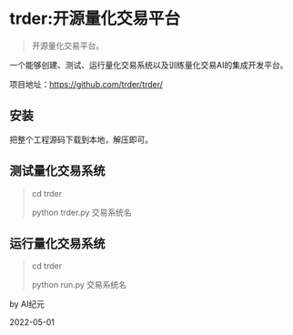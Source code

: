 # trder:开源量化交易平台

> 开源量化交易平台。

一个能够创建、测试、运行量化交易系统以及训练量化交易AI的集成开发平台。

项目地址：https://github.com/trder/trder/

## 安装

把整个工程源码下载到本地，解压即可。

## 测试量化交易系统

> cd trder
> 
> python trder.py 交易系统名

## 运行量化交易系统

> cd trder
> 
> python run.py 交易系统名
 
by AI纪元

2022-05-01
